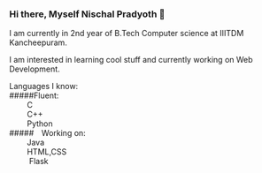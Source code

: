 ### Hi there, Myself Nischal Pradyoth 👋

I am currently in 2nd year of B.Tech Computer science at IIITDM Kancheepuram.

I am interested in learning cool stuff and currently working on Web Development.

Languages I know:  
    #####Fluent:  
      &emsp; &emsp;C    
      &emsp; &emsp;C++  
      &emsp; &emsp;Python    
    #####&emsp;Working on:     
    &emsp; &emsp;Java  
    &emsp; &emsp;HTML,CSS  
    &emsp; &emsp; Flask  
